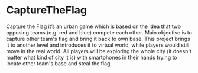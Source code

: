 CaptureTheFlag
==============

Capture the Flag it’s an urban game which is based on the idea that two opposing teams (e.g. red and blue) compete each other. Main objective is to capture other team's flag and bring it back to own base. This project brings it to another level and introduces it to virtual world, while players would still move in the real world. All players will be exploring the whole city (it doesn't matter what kind of city it is) with smartphones in their hands trying to locate other team's base and steal the flag.
